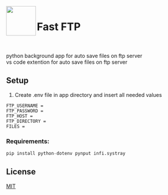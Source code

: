<img align="left" src="https://raw.githubusercontent.com/tommaso-caputi/fast-ftp/dev-app/app/ftp.ico" width="80" height="80"/>

# Fast FTP

<br />
<br />
python background app for auto save files on ftp server<br />
vs code extention for auto save files on ftp server

## Setup
1. Create .env file in app directory and insert all needed values
```
FTP_USERNAME = 
FTP_PASSWORD = 
FTP_HOST = 
FTP_DIRECTORY = 
FILES = 
```
### Requirements:
```python
pip install python-dotenv pynput infi.systray
```

## License
[MIT](https://choosealicense.com/licenses/mit/)
